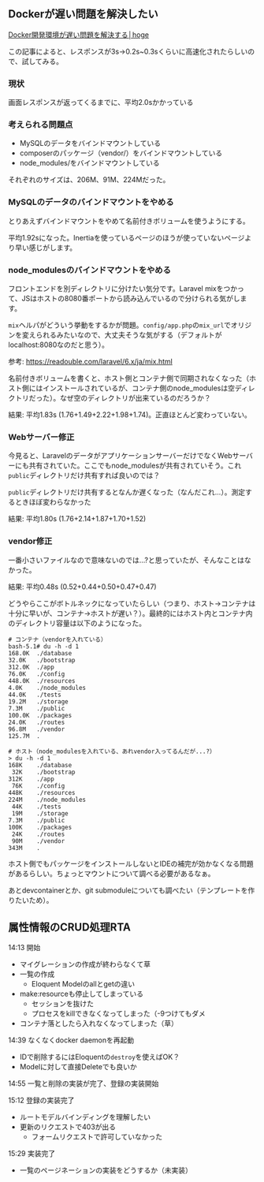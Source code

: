 ## Dockerが遅い問題を解決したい

[Docker開発環境が遅い問題を解決する│hoge](https://hi97.hamazo.tv/e8859609.html)

この記事によると、レスポンスが3s→0.2s~0.3sくらいに高速化されたらしいので、試してみる。

### 現状

画面レスポンスが返ってくるまでに、平均2.0sかかっている

### 考えられる問題点

- MySQLのデータをバインドマウントしている
- composerのパッケージ（vendor/）をバインドマウントしている
- node_modules/をバインドマウントしている

それぞれのサイズは、206M、91M、224Mだった。

### MySQLのデータのバインドマウントをやめる

とりあえずバインドマウントをやめて名前付きボリュームを使うようにする。

平均1.92sになった。Inertiaを使っているページのほうが使っていないページより早い感じがします。

### node_modulesのバインドマウントをやめる

フロントエンドを別ディレクトリに分けたい気分です。Laravel mixをつかって、JSはホストの8080番ポートから読み込んでいるので分けられる気がします。

`mix`ヘルパがどういう挙動をするかが問題。`config/app.php`の`mix_url`でオリジンを変えられるみたいなので、大丈夫そうな気がする（デフォルトがlocalhost:8080なのだと思う）。

参考: https://readouble.com/laravel/6.x/ja/mix.html

名前付きボリュームを書くと、ホスト側とコンテナ側で同期されなくなった（ホスト側にはインストールされているが、コンテナ側のnode_modulesは空ディレクトリだった）。なぜ空のディレクトリが出来ているのだろうか？

結果: 平均1.83s (1.76+1.49+2.22+1.98+1.74)。正直ほとんど変わっていない。

### Webサーバー修正

今見ると、LaravelのデータがアプリケーションサーバーだけでなくWebサーバーにも共有されていた。ここでもnode_modulesが共有されていそう。これ`public`ディレクトリだけ共有すれば良いのでは？

`public`ディレクトリだけ共有するとなんか遅くなった（なんだこれ...）。測定するときほぼ変わらなかった

結果: 平均1.80s (1.76+2.14+1.87+1.70+1.52)

### vendor修正

一番小さいファイルなので意味ないのでは...?と思っていたが、そんなことはなかった。

結果: 平均0.48s (0.52+0.44+0.50+0.47+0.47)

どうやらここがボトルネックになっていたらしい（つまり、ホスト→コンテナは十分に早いが、コンテナ→ホストが遅い？）。最終的にはホスト内とコンテナ内のディレクトリ容量は以下のようになった。

```text
# コンテナ（vendorを入れている）
bash-5.1# du -h -d 1
168.0K  ./database
32.0K   ./bootstrap
312.0K  ./app
76.0K   ./config
448.0K  ./resources
4.0K    ./node_modules
44.0K   ./tests
19.2M   ./storage
7.3M    ./public
100.0K  ./packages
24.0K   ./routes
96.8M   ./vendor
125.7M  .

# ホスト（node_modulesを入れている、あれvendor入ってるんだが...?）
> du -h -d 1
168K    ./database
 32K    ./bootstrap
312K    ./app
 76K    ./config
448K    ./resources
224M    ./node_modules
 44K    ./tests
 19M    ./storage
7.3M    ./public
100K    ./packages
 24K    ./routes
 90M    ./vendor
343M    .
```

ホスト側でもパッケージをインストールしないとIDEの補完が効かなくなる問題があるらしい。ちょっとマウントについて調べる必要があるなぁ。

あとdevcontainerとか、git submoduleについても調べたい（テンプレートを作りたいため）。

## 属性情報のCRUD処理RTA

14:13 開始

- マイグレーションの作成が終わらなくて草
- 一覧の作成
  - Eloquent Modelのallとgetの違い
- make:resourceも停止してしまっている
  - セッションを抜けた
  - プロセスをkillできなくなってしまった（-9つけてもダメ
- コンテナ落としたら入れなくなってしまった（草）

14:39 なくなくdocker daemonを再起動

- IDで削除するにはEloquentの`destroy`を使えばOK？
- Modelに対して直接Deleteでも良いか

14:55 一覧と削除の実装が完了、登録の実装開始

15:12 登録の実装完了

- ルートモデルバインディングを理解したい
- 更新のリクエストで403が出る
  - フォームリクエストで許可していなかった

15:29 実装完了

- 一覧のページネーションの実装をどうするか（未実装）

